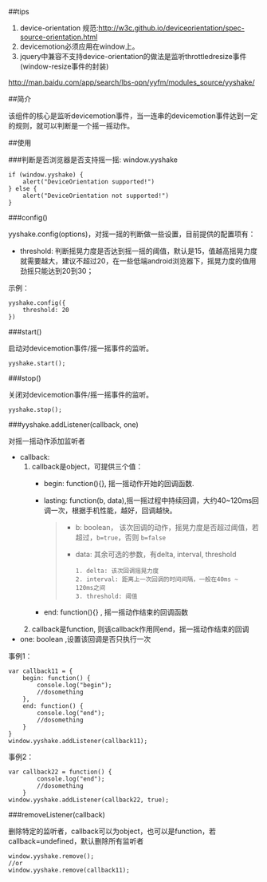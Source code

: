 ##tips

1. device-orientation 规范:http://w3c.github.io/deviceorientation/spec-source-orientation.html
2. devicemotion必须应用在window上。
3. jquery中兼容不支持device-orientation的做法是监听throttledresize事件(window-resize事件的封装)


http://man.baidu.com/app/search/lbs-opn/yyfm/modules_source/yyshake/

##简介

该组件的核心是监听devicemotion事件，当一连串的devicemotion事件达到一定的规则，就可以判断是一个摇一摇动作。


##使用

###判断是否浏览器是否支持摇一摇: window.yyshake

    if (window.yyshake) {
        alert("DeviceOrientation supported!")
    } else {
        alert("DeviceOrientation not supported!")
    }

###config()

yyshake.config(options)，对摇一摇的判断做一些设置，目前提供的配置项有：

+ threshold: 判断摇晃力度是否达到摇一摇的阈值，默认是15，值越高摇晃力度就需要越大，建议不超过20，在一些低端android浏览器下，摇晃力度的值用劲摇只能达到20到30；

示例：

    yyshake.config({
        threshold: 20
    })

###start()

启动对devicemotion事件/摇一摇事件的监听。
    
    yyshake.start();

###stop()

关闭对devicemotion事件/摇一摇事件的监听。
    
    yyshake.stop();


###yyshake.addListener(callback, one)

对摇一摇动作添加监听者

+ callback:
    1. callback是object，可提供三个值：
        + begin: function(){}, 摇一摇动作开始的回调函数.
        + lasting: function(b, data),摇一摇过程中持续回调，大约40~120ms回调一次，根据手机性能，越好，回调越快。

            > + b: boolean， 该次回调的动作，摇晃力度是否超过阈值，若超过，`b=true`，否则 `b=false`
            > + data: 其余可选的参数，有delta, interval, threshold
            >    
            >       1. delta: 该次回调摇晃力度
            >       2. interval: 距离上一次回调的时间间隔，一般在40ms ~ 120ms之间
            >       3. threshold: 阈值

        + end: function(){} , 摇一摇动作结束的回调函数
    2. callback是function, 则该callback作用同end，摇一摇动作结束的回调
+ one: boolean ,设置该回调是否只执行一次

事例1：

    var callback11 = {
        begin: function() {
            console.log("begin");
            //dosomething
        },
        end: function() {
            console.log("end");
            //dosomething
        }
    }
    window.yyshake.addListener(callback11);


事例2：

    var callback22 = function() {
            console.log("end");
            //dosomething
        }
    window.yyshake.addListener(callback22, true);

###removeListener(callback)

删除特定的监听者，callback可以为object，也可以是function，若callback=undefined，默认删除所有监听者

    window.yyshake.remove();
    //or
    window.yyshake.remove(callback11);
